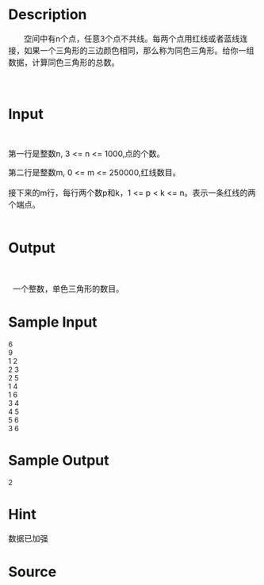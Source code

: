 
# Description

<div class="content"><div><span style="font-size: 12pt">       </span><span style="font-size: 12pt">空间中有</span><span style="font-size: 12pt">n</span><span style="font-size: 12pt">个点，任意</span><span style="font-size: 12pt">3</span><span style="font-size: 12pt">个点不共线。每两个点用红线或者蓝线连接，如果一个三角形的三边颜色相同，那么称为同色三角形。给你一组数据，计算同色三角形的总数。</span></div>
<div> </div>
<div><span style="font-size: 12pt">      </span></div></div>

# Input

<div class="content"><div> 
<p><font size="3">第一行是整数<span style="font-size: 12pt">n, 3 &lt;= n &lt;= 1000,</span></font><span style="font-size: 12pt">点的个数。</span></p>
<div><span style="font-size: 12pt">第二行是整数</span><span style="font-size: 12pt">m, 0 &lt;= m &lt;= 250000,</span><span style="font-size: 12pt">红线数目。</span></div>
<div> </div>
<div><span style="font-size: 12pt">接下来的</span><span style="font-size: 12pt">m</span><span style="font-size: 12pt">行，每行两个数</span><span style="font-size: 12pt">p</span><span style="font-size: 12pt">和</span><span style="font-size: 12pt">k</span><span style="font-size: 12pt">，</span><span style="font-size: 12pt">1 &lt;= p &lt; k &lt;= n</span><span style="font-size: 12pt">。表示一条红线的两个端点。</span></div>
</div>
<div><span style="font-size: 12pt">      </span></div></div>

# Output

<div class="content"><div><span style="font-size: medium"> </span></div>
<p><span style="font-size: medium">  一个整数，单色三角形的数目。<br/>
</span></p></div>

# Sample Input

<div class="content"><span class="sampledata">6 <br/>
9<br/>
1 2<br/>
2 3<br/>
2 5<br/>
1 4<br/>
1 6<br/>
3 4<br/>
4 5<br/>
5 6<br/>
3 6<br/>
</span></div>

# Sample Output

<div class="content"><span class="sampledata">2</span></div>

# Hint

<div class="content"><p></p><p><span style="font-size: medium">数据已加强</span></p><p></p></div>

# Source

<div class="content"><p><a href="problemset.php?search="></a></p></div>

